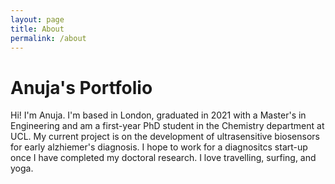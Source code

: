 ```yaml
---
layout: page
title: About
permalink: /about
---
```


# Anuja's Portfolio

Hi! I'm Anuja. I'm based in London, graduated in 2021 with a Master's in Engineering and am a first-year PhD student in the Chemistry department at UCL. My current project is on the development of ultrasensitive biosensors for early alzhiemer's diagnosis. I hope to work for a diagnositcs start-up once I have completed my doctoral research. I love travelling, surfing, and yoga. 
